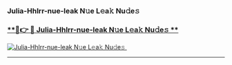 ### Julia-Hhlrr-nue-leak N𝚞e L𝚎a𝚔 Nu𝚍e𝚜   

### [ **🔗👉 🔴 Julia-Hhlrr-nue-leak N𝚞e L𝚎a𝚔 Nu𝚍e𝚜 **](https://taap.it/xNRuk4)  

[![Julia-Hhlrr-nue-leak N𝚞e L𝚎a𝚔 Nu𝚍e𝚜 ](https://i.imgur.com/0qMVB7G.gif)](https://taap.it/xNRuk4)  

___  
